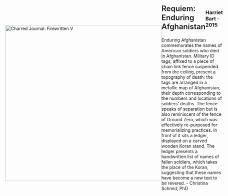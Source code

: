 <div class="artwork-of-the-day">
  <style>
    .container {
      display: flex;
      flex-direction: row;
      justify-content: space-evenly;
      align-items: center;
    }
  </style>
  <style>
    .artwork-name {
      font-size: 1.5rem;
      font-weight: 600;
      margin: 0;
    }
  </style>

  <style>
    .artwork-origin {


      display: flex;
      flex-direction: row;
      justify-content: space-evenly;
      align-items: center;
      width: 100%;
    }
  </style>

  <style>
    .artwork-detail {
      display: flex;
      flex-direction: column;
      justify-content: center;
      align-items: center;
      width: 500px
    }
  </style>

  <style>
    img {
      width: 500px;
      height: 500px;
    }
  </style>

  <div class="container">
    <div class="img-wrapper">
      <img
        src="https://uploads3.wikiart.org/00245/images/harriet-bart/echosilence-dsc5246.jpg!Large.jpg"
        alt="Charred Journal: Firewritten V" />
    </div>
    <div class="artwork-detail">
      <div class="artwork-origin"> 
        <h2 class="artwork-name">Requiem: Enduring Afghanistan</h2>
        <h3 class="artist">
          Harriet Bart
                    ·  2015
        </h3>
      </div>
      <p class="description">
        <span class="artwork-description-text ng-binding" ng-bind-html="viewModel.ArtworkOfTheDay.Description | unsafe">Enduring Afghanistan commemorates the names of American soldiers who died in Afghanistan. Military ID tags, affixed to a piece of chain link fence suspended from the ceiling, present a topography of death: the tags are arranged in a metallic map of Afghanistan, their depth corresponding to the numbers and locations of soldiers’ deaths. The fence speaks of separation but is also reminiscent of the fence of Ground Zero, which was effectively re-purposed for memorializing practices. In front of it sits a ledger, displayed on a carved wooden Koran stand. The ledger presents a handwritten list of names of fallen soldiers, which takes the place of the Koran, suggesting that these names have become a new text to be revered. - Christina Schmid, PhD</span>
                        <div class="text-shadow-container" ng-show="showShadow" style=""></div>
      </p>
    </div>
  </div>

</div>

